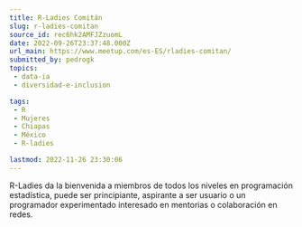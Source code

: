 ```yaml
---
title: R-Ladies Comitán
slug: r-ladies-comitan
source_id: rec6hk2AMFJZzuomL
date: 2022-09-26T23:37:48.000Z
url_main: https://www.meetup.com/es-ES/rladies-comitan/
submitted_by: pedrogk
topics: 
 - data-ia
 - diversidad-e-inclusion

tags: 
 - R
 - Mujeres
 - Chiapas
 - México
 - R-ladies

lastmod: 2022-11-26 23:30:06
---
```


R-Ladies da la bienvenida a miembros de todos los niveles en programación estadística, puede ser principiante, aspirante a ser usuario o un programador experimentado interesado en mentorias o colaboración en redes.
